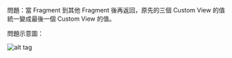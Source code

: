 問題：當 Fragment 到其他 Fragment 後再返回，原先的三個 Custom View 的值統一變成最後一個 Custom View 的值。

問題示意圖：

![alt tag](https://github.com/tuvvut/ViewStateProblem/blob/feature/Fragment/sample.gif)
